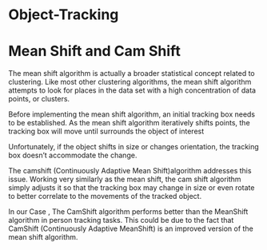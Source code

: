 # Object-Tracking

# Mean Shift and Cam Shift

The mean shift algorithm is actually a broader statistical concept related to clustering. Like most other clustering algorithms, the mean shift algorithm attempts to look for places in the data set with a high concentration of data points, or clusters.

Before implementing the mean shift algorithm, an initial tracking box needs to be established. As the mean shift algorithm iteratively shifts points, the tracking box will move until surrounds the object of interest

Unfortunately, if the object shifts in size or changes orientation, the tracking box doesn’t accommodate the change.

The camshift (Continuously Adaptive Mean Shift)algorithm addresses this issue.
Working very similarly as the mean shift, the cam shift algorithm simply adjusts it so that the tracking box may change in size or even rotate to better correlate to the movements of the tracked object.


In our Case , The CamShift algorithm performs better than the MeanShift algorithm in person tracking tasks. This could be due to the fact that CamShift (Continuously Adaptive MeanShift) is an improved version of the mean shift algorithm. 
